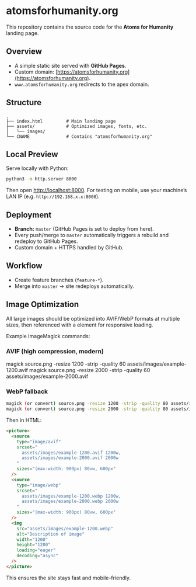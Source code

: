 # atomsforhumanity.org

This repository contains the source code for the **Atoms for Humanity** landing page.

## Overview

- A simple static site served with **GitHub Pages**.
- Custom domain: [https://atomsforhumanity.org](https://atomsforhumanity.org).
- `www.atomsforhumanity.org` redirects to the apex domain.

## Structure

```
.
├── index.html         # Main landing page
├── assets/            # Optimized images, fonts, etc.
│   └── images/
└── CNAME              # Contains "atomsforhumanity.org"
```

## Local Preview

Serve locally with Python:

```bash
python3 -m http.server 8000
```

Then open [http://localhost:8000](http://localhost:8000).
For testing on mobile, use your machine’s LAN IP (e.g. `http://192.168.x.x:8000`).

## Deployment

- **Branch:** `master` (GitHub Pages is set to deploy from here).
- Every push/merge to `master` automatically triggers a rebuild and redeploy to GitHub Pages.
- Custom domain + HTTPS handled by GitHub.

## Workflow

- Create feature branches (`feature-*`).
- Merge into `master` → site redeploys automatically.

## Image Optimization

All large images should be optimized into AVIF/WebP formats at multiple sizes, then referenced with a <picture> element for responsive loading.

Example ImageMagick commands:

### AVIF (high compression, modern)

magick source.png -resize 1200 -strip -quality 60 assets/images/example-1200.avif
magick source.png -resize 2000 -strip -quality 60 assets/images/example-2000.avif

### WebP fallback
```sh
magick (or convert) source.png -resize 1200 -strip -quality 80 assets/images/example-1200.webp
magick (or convert) source.png -resize 2000 -strip -quality 80 assets/images/example-2000.webp
```
Then in HTML:

```html
<picture>
  <source
    type="image/avif"
    srcset="
      assets/images/example-1200.avif 1200w,
      assets/images/example-2000.avif 2000w
    "
    sizes="(max-width: 900px) 80vw, 600px"
  />
  <source
    type="image/webp"
    srcset="
      assets/images/example-1200.webp 1200w,
      assets/images/example-2000.webp 2000w
    "
    sizes="(max-width: 900px) 80vw, 600px"
  />
  <img
    src="assets/images/example-1200.webp"
    alt="Description of image"
    width="1200"
    height="1200"
    loading="eager"
    decoding="async"
  />
</picture>
```

This ensures the site stays fast and mobile-friendly.
